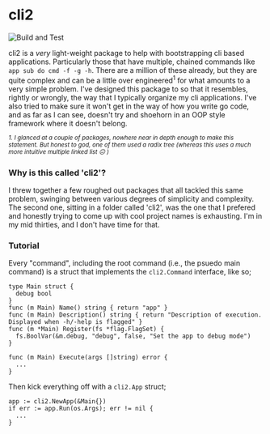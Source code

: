 # cli2
![Build and Test](https://github.com/ryan-ray/cli2/workflows/Build%20and%20Test/badge.svg)

cli2 is a _very_ light-weight package to help with bootstrapping cli based applications. Particularly those that have multiple, chained commands like ```app sub do cmd -f -g -h```. There are a million of these already, but they are quite complex and can be a little over engineered<sup>1</sup> for what amounts to a very simple problem. I've designed this package to so that it resembles, rightly or wrongly, the way that I typically organize my cli applications. I've also tried to make sure it won't get in the way of how you write go code, and as far as I can see, doesn't try and shoehorn in an OOP style framework where it doesn't belong.

_<sup>1. I glanced at a couple of packages, nowhere near in depth enough to make this statement. But honest to god, one of them used a radix tree (whereas this uses a much more intuitive multiple linked list :neutral_face: )</sup>_

### Why is this called 'cli2'?

I threw together a few roughed out packages that all tackled this same problem, swinging between various degrees of simplicity and complexity. The second one, sitting in a folder called 'cli2', was the one that I prefered and honestly trying to come up with cool project names is exhausting. I'm in my mid thirties, and I don't have time for that.

### Tutorial

Every "command", including the root command (i.e., the psuedo main command) is a struct that implements the ```cli2.Command``` interface, like so;

```
type Main struct {
  debug bool
}
func (m Main) Name() string { return "app" }
func (m Main) Description() string { return "Description of execution. Displayed when -h/-help is flagged" }
func (m *Main) Register(fs *flag.FlagSet) {
  fs.BoolVar(&m.debug, "debug", false, "Set the app to debug mode")
}

func (m Main) Execute(args []string) error {
  ...
}
```

Then kick everything off with a ```cli2.App``` struct;

```
app := cli2.NewApp(&Main{})
if err := app.Run(os.Args); err != nil {
  ...
}
```
